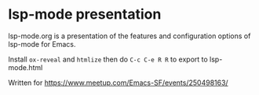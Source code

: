 # lsp-mode presentation

lsp-mode.org is a presentation of the features and configuration
options of lsp-mode for Emacs.

Install `ox-reveal` and `htmlize` then do `C-c C-e R R` to export to
lsp-mode.html

Written for https://www.meetup.com/Emacs-SF/events/250498163/
